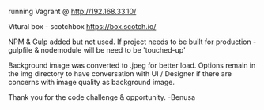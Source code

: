 running Vagrant @
http://192.168.33.10/

Vitural box - scotchbox
https://box.scotch.io/


NPM & Gulp added but not used.  If project needs to be built for production - gulpfile & nodemodule will be need to be 'touched-up'

Background image was converted to .jpeg for better load.  Options remain in the img directory to have conversation with UI / Designer if there are concerns with image quality as background image.

Thank you for the code challenge & opportunity.  -Benusa
